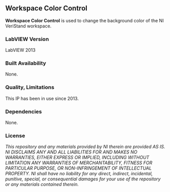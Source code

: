 ## Workspace Color Control ##

**Workspace Color Control** is used to change the background color of the NI VeriStand workspace.

### LabVIEW Version ###

LabVIEW 2013

### Built Availability ###

None.

### Quality, Limitations ###

This IP has been in use since 2013.

### Dependencies ###

None.

### License ###

*This repository and any materials provided by NI therein are provided AS IS. NI DISCLAIMS ANY AND ALL LIABILITIES FOR AND MAKES NO WARRANTIES, EITHER EXPRESS OR IMPLIED, INCLUDING WITHOUT LIMITATION ANY WARRANTIES OF MERCHANTABILITY, FITNESS FOR  PARTICULAR PURPOSE, OR NON-INFRINGEMENT OF INTELLECTUAL PROPERTY. NI shall have no liability for any direct, indirect, incidental, punitive, special, or consequential damages for your use of the repository or any materials contained therein.*